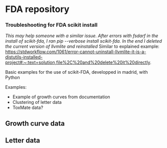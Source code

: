 # FDA repository

### Troubleshooting for FDA scikit install
*This may help someone with a similar issue.*
*After errors with fsdarf in the install of scikit-fda, I ran pip --verbose install scikit-fda.*
*In the end I deleted the current version of llvmlite and reinstalled*
Similar to explained example: https://stdworkflow.com/1061/error-cannot-uninstall-llvmlite-it-is-a-distutils-installed-project#:~:text=solution,file%2C%20and%20delete%20it%20directly.

Basic examples for the use of scikit-FDA, developped in madrid, with Python

Examples:
- Example of growth curves from documentation
- Clustering of letter data
- ToxMate data?

## Growth curve data

## Letter data